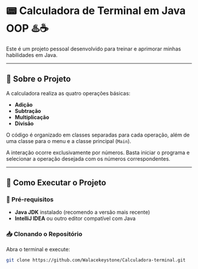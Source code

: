 

# 📟 Calculadora de Terminal em Java OOP ♨️☕

Este é um projeto pessoal desenvolvido para treinar e aprimorar minhas habilidades em Java.

---

## 📌 Sobre o Projeto

A calculadora realiza as quatro operações básicas:
- **Adição**
- **Subtração**
- **Multiplicação**
- **Divisão**

O código é organizado em classes separadas para cada operação, além de uma classe para o menu e a classe principal (`Main`).

A interação ocorre exclusivamente por números. Basta iniciar o programa e selecionar a operação desejada com os números correspondentes.

---

## 🚀 Como Executar o Projeto

### 📌 Pré-requisitos

- **Java JDK** instalado (recomendo a versão mais recente)
- **IntelliJ IDEA** ou outro editor compatível com Java

### 📥 Clonando o Repositório

Abra o terminal e execute:

```sh
git clone https://github.com/Walacekeystone/Calculadora-terminal.git


